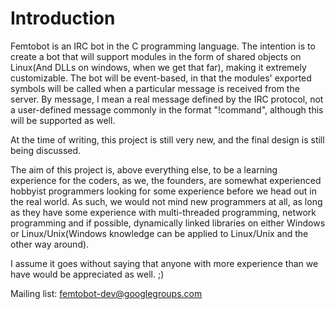 # Introduction #
Femtobot is an IRC bot in the C programming language. The intention is to create a bot that will support modules in the form of shared objects on Linux(And DLLs on windows, when we get that far), making it extremely customizable. The bot will be event-based, in that the modules' exported symbols will be called when a particular message is received from the server. By message, I mean a real message defined by the IRC protocol, not a user-defined message commonly in the format "!command", although this will be supported as well.

At the time of writing, this project is still very new, and the final design is still being discussed.

The aim of this project is, above everything else, to be a learning experience for the coders, as we, the founders, are somewhat experienced hobbyist programmers looking for some experience before we head out in the real world.
As such, we would not mind new programmers at all, as long as they have some experience with multi-threaded programming, network programming and if possible, dynamically linked libraries on either Windows or Linux/Unix(Windows knowledge can be applied to Linux/Unix and the other way around).

I assume it goes without saying that anyone with more experience than we have would be appreciated as well. ;)

Mailing list: femtobot-dev@googlegroups.com